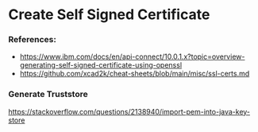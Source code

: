 # Create Self Signed Certificate

### References:

- https://www.ibm.com/docs/en/api-connect/10.0.1.x?topic=overview-generating-self-signed-certificate-using-openssl
- https://github.com/xcad2k/cheat-sheets/blob/main/misc/ssl-certs.md

### Generate Truststore

https://stackoverflow.com/questions/2138940/import-pem-into-java-key-store

